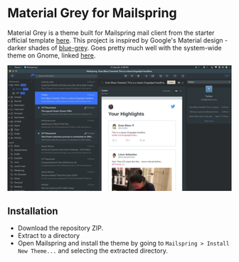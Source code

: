 # Material Grey for Mailspring

Material Grey is a theme built for Mailspring mail client from the starter official template [here](https://github.com/Foundry376/Mailspring-Theme-Starter). This project is inspired by Google's Material design - darker shades of [blue-grey](https://material.io/tools/color/). Goes pretty much well with the system-wide theme on Gnome, linked [here](https://github.com/vinceliuice/Lavender-theme).

<img src="https://github.com/theGeekyLad/Material-Grey-Theme--Mailspring/raw/master/Screenshot.png" />

## Installation

* Download the repository ZIP.
* Extract to a directory
* Open Mailspring and install the theme by going to `Mailspring > Install New Theme...` and selecting the extracted directory.